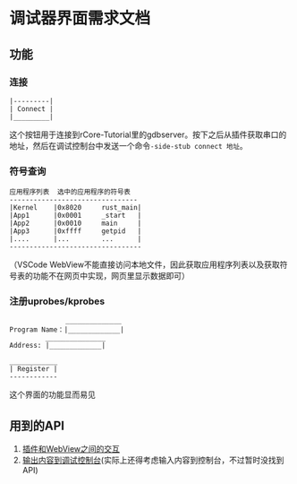 # 调试器界面需求文档

## 功能

### 连接
```
|---------|
| Connect | 
|_________|
```

这个按钮用于连接到rCore-Tutorial里的gdbserver。按下之后从插件获取串口的地址，然后在调试控制台中发送一个命令`-side-stub connect 地址`。

### 符号查询

```
应用程序列表  选中的应用程序的符号表
--------------------------------
|Kernel    |0x8020     rust_main|
|App1      |0x0001     _start   |          
|App2      |0x0010     main     |
|App3      |0xffff     getpid   |
|....      |...        ...      |
---------------------------------
```

（VSCode WebView不能直接访问本地文件，因此获取应用程序列表以及获取符号表的功能不在网页中实现，网页里显示数据即可）


### 注册uprobes/kprobes
```
              ______________
Program Name：|_____________| 
         _______________
Address: |_____________|

____________
| Register | 
------------
```
这个界面的功能显而易见

## 用到的API
1. [插件和WebView之间的交互](https://code.visualstudio.com/api/extension-guides/webview)
1. [输出内容到调试控制台](https://code.visualstudio.com/api/references/vscode-api#DebugConsole)(实际上还得考虑输入内容到控制台，不过暂时没找到API)